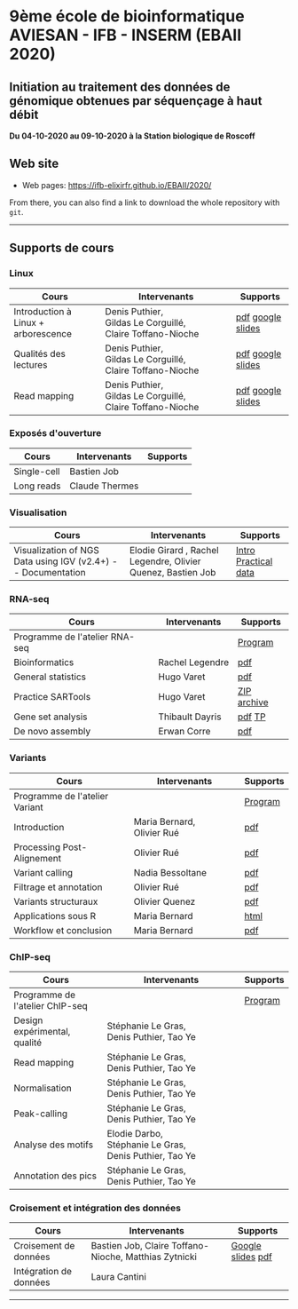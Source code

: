 
# 9ème école de bioinformatique AVIESAN - IFB - INSERM (EBAII 2020)

## Initiation au traitement des données de génomique obtenues par séquençage à haut débit

**Du 04-10-2020 au 09-10-2020 à la Station biologique de Roscoff**


## Web site

- Web pages: <https://ifb-elixirfr.github.io/EBAII/2020/>

From there, you can also find a link to download the whole repository with `git`.

****

## Supports de cours

### Linux

| Cours | Intervenants | Supports |
|----------------------------------|--------------|----------|
| Introduction à Linux + arborescence| Denis Puthier, Gildas Le Corguillé, Claire Toffano-Nioche |  [pdf](intro_linux/intro_linux_ebaii_2020.pdf) [google slides](https://docs.google.com/presentation/d/1acl8ekE_FwzWbYlct8dEG-IeFV0d99UaHUJJWse0S5s/edit?usp=sharing) |
| Qualités des lectures | Denis Puthier, Gildas Le Corguillé, Claire Toffano-Nioche | [pdf](preprocessing_mapping/preprocessing_mapping_ebaii_2020.pdf) [google slides](https://docs.google.com/presentation/d/1YSa5WAL2g85e4R0qDvc2g1w4MFZfbVj82ZaS-X_2Ivs/edit?usp=sharing) |
| Read mapping | Denis Puthier, Gildas Le Corguillé, Claire Toffano-Nioche | [pdf](preprocessing_mapping/preprocessing_mapping_ebaii_2020.pdf) [google slides](https://docs.google.com/presentation/d/1YSa5WAL2g85e4R0qDvc2g1w4MFZfbVj82ZaS-X_2Ivs/edit?usp=sharing) |

### Exposés d'ouverture

| Cours | Intervenants | Supports |
|----------------------------------|--------------|----------|
| Single-cell | Bastien Job | |
| Long reads | Claude Thermes | |

### Visualisation

| Cours | Intervenants | Supports |
|----------------------------------|--------------|----------|
| Visualization of NGS Data using IGV (v2.4+) -- Documentation | Elodie Girard , Rachel Legendre, Olivier Quenez, Bastien Job| [Intro](IGV/IGV.html) [Practical](IGV/IGV_practical.html) [data](IGV/data_igv.zip) |


### RNA-seq

| Cours | Intervenants | Supports |
|----------------------------------|------------------|----------|
| Programme de l'atelier RNA-seq | |  [Program](RNA-seq/) |
| Bioinformatics | Rachel Legendre | [pdf](RNA-seq/EBAI2020_RNAseq.pdf)  |
| General statistics | Hugo Varet | [pdf](RNA-seq/RNASeq_differential_analysis.pdf) |
| Practice SARTools | Hugo Varet | [ZIP archive](RNA-seq/TP_differential_analysis/Practice_SARTools.zip) |
| Gene set analysis | Thibault Dayris | [pdf](RNA-seq/GSEA/GSEA.pdf) [TP](RNA-seq/GSEA/)|
| De novo assembly | Erwan Corre | [pdf](RNA-seq/RNASeq_denovo_EBAII2020_red.pdf)  |

### Variants

| Cours | Intervenants | Supports |
|----------------------------------|------------------|----------|
| Programme de l'atelier Variant | | [Program](DNA-seq/) |
| Introduction  | Maria Bernard, Olivier Rué |[pdf](DNA-seq/1-Introduction-Atelier-Variant.pdf)   |
|  Processing Post-Alignement | Olivier Rué | [pdf](DNA-seq/2-Processing-Post-Alignement.pdf) |
| Variant calling | Nadia Bessoltane | [pdf](DNA-seq/3-Variant-calling.pdf) |
| Filtrage et annotation | Olivier Rué | [pdf](DNA-seq/4-Filtrage-Annotation.pdf)|
| Variants structuraux | Olivier Quenez | [pdf](DNA-seq/5-Variants-Structuraux.pdf) |
| Applications sous R | Maria Bernard |[html](DNA-seq/EBAII2020_variants.html)|
| Workflow et conclusion | Maria Bernard | [pdf](DNA-seq/6-Workflow_Conclusion.pdf) |

### ChIP-seq

| Cours | Intervenants | Supports |
|----------------------------------|------------------|----------|
| Programme de l'atelier ChIP-seq | |  [Program](chip-seq/) |
| Design expérimental, qualité | Stéphanie Le Gras, Denis Puthier, Tao Ye | |
| Read mapping | Stéphanie Le Gras, Denis Puthier, Tao Ye | |
| Normalisation | Stéphanie Le Gras, Denis Puthier, Tao Ye | |
| Peak-calling | Stéphanie Le Gras, Denis Puthier, Tao Ye | |
| Analyse des motifs | Elodie Darbo, Stéphanie Le Gras, Denis Puthier, Tao Ye | |
| Annotation des pics | Stéphanie Le Gras, Denis Puthier, Tao Ye | |


### Croisement et intégration des données

| Cours | Intervenants | Supports |
|----------------------------------|------------------|----------|
| Croisement de données | Bastien Job, Claire Toffano-Nioche, Matthias Zytnicki | [Google slides](https://docs.google.com/presentation/d/15qE95kW9H6fAha-2LnCVpMZxEwUDKZyedESeopzR704/edit?usp=sharing) [pdf](croisement_donnees/Cours.pdf) |
| Intégration de données | Laura Cantini | |

*****
